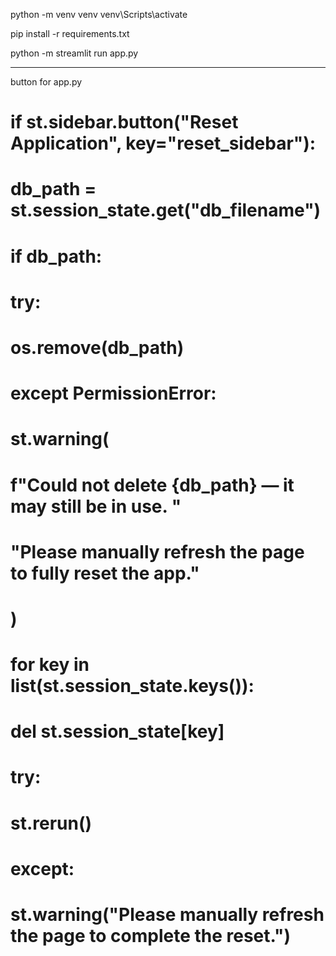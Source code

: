 
python -m venv venv
venv\Scripts\activate

pip install -r requirements.txt

python -m streamlit run app.py


---------------

button for app.py

# if st.sidebar.button("Reset Application", key="reset_sidebar"):
#     db_path = st.session_state.get("db_filename")

#     if db_path:
#         try:
#             os.remove(db_path)
#         except PermissionError:
#             st.warning(
#                 f"Could not delete {db_path} — it may still be in use. "
#                 "Please manually refresh the page to fully reset the app."
#             )

#     for key in list(st.session_state.keys()):
#         del st.session_state[key]

#     try:
#         st.rerun()
#     except:
#         st.warning("Please manually refresh the page to complete the reset.")
